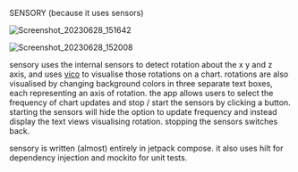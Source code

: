 SENSORY (because it uses sensors)  

![Screenshot_20230628_151642](https://github.com/taitsmith/sensory/assets/18432394/44345027-2fa5-4b79-bb84-48429d7d6747)

![Screenshot_20230628_152008](https://github.com/taitsmith/sensory/assets/18432394/c07153f8-3bf8-4d9a-bc28-46db5bb26de5)

sensory uses the internal sensors to detect rotation about the x y and z axis, and uses 
[vico](https://github.com/patrykandpatrick/vico) to visualise those rotations on a chart. rotations
are also visualised by changing background colors in three separate text boxes, each representing
an axis of rotation. the app allows users to select the frequency of chart updates and stop / start
the sensors by clicking a button. starting the sensors will hide the option to update frequency and
instead display the text views visualising rotation. stopping the sensors switches back.

sensory is written (almost) entirely in jetpack compose. it also uses hilt for dependency injection
and mockito for unit tests.  


